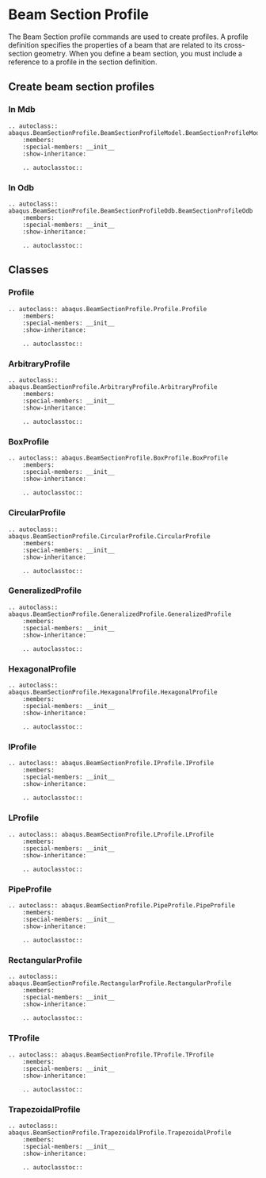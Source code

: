 # Beam Section Profile

The Beam Section profile commands are used to create profiles. A profile definition specifies the properties of a beam that are related to its cross-section geometry. When you define a beam section, you must include a reference to a profile in the section definition.

## Create beam section profiles

### In Mdb

```{eval-rst}
.. autoclass:: abaqus.BeamSectionProfile.BeamSectionProfileModel.BeamSectionProfileModel
    :members:
    :special-members: __init__
    :show-inheritance:

    .. autoclasstoc::
```

### In Odb

```{eval-rst}
.. autoclass:: abaqus.BeamSectionProfile.BeamSectionProfileOdb.BeamSectionProfileOdb
    :members:
    :special-members: __init__
    :show-inheritance:

    .. autoclasstoc::

```

## Classes

### Profile

```{eval-rst}
.. autoclass:: abaqus.BeamSectionProfile.Profile.Profile
    :members:
    :special-members: __init__
    :show-inheritance:

    .. autoclasstoc::
```

### ArbitraryProfile

```{eval-rst}
.. autoclass:: abaqus.BeamSectionProfile.ArbitraryProfile.ArbitraryProfile
    :members:
    :special-members: __init__
    :show-inheritance:

    .. autoclasstoc::
```

### BoxProfile

```{eval-rst}
.. autoclass:: abaqus.BeamSectionProfile.BoxProfile.BoxProfile
    :members:
    :special-members: __init__
    :show-inheritance:

    .. autoclasstoc::
```

### CircularProfile

```{eval-rst}
.. autoclass:: abaqus.BeamSectionProfile.CircularProfile.CircularProfile
    :members:
    :special-members: __init__
    :show-inheritance:

    .. autoclasstoc::
```

### GeneralizedProfile

```{eval-rst}
.. autoclass:: abaqus.BeamSectionProfile.GeneralizedProfile.GeneralizedProfile
    :members:
    :special-members: __init__
    :show-inheritance:

    .. autoclasstoc::
```

### HexagonalProfile

```{eval-rst}
.. autoclass:: abaqus.BeamSectionProfile.HexagonalProfile.HexagonalProfile
    :members:
    :special-members: __init__
    :show-inheritance:

    .. autoclasstoc::
```

### IProfile

```{eval-rst}
.. autoclass:: abaqus.BeamSectionProfile.IProfile.IProfile
    :members:
    :special-members: __init__
    :show-inheritance:

    .. autoclasstoc::
```

### LProfile

```{eval-rst}
.. autoclass:: abaqus.BeamSectionProfile.LProfile.LProfile
    :members:
    :special-members: __init__
    :show-inheritance:

    .. autoclasstoc::
```

### PipeProfile

```{eval-rst}
.. autoclass:: abaqus.BeamSectionProfile.PipeProfile.PipeProfile
    :members:
    :special-members: __init__
    :show-inheritance:

    .. autoclasstoc::
```

### RectangularProfile

```{eval-rst}
.. autoclass:: abaqus.BeamSectionProfile.RectangularProfile.RectangularProfile
    :members:
    :special-members: __init__
    :show-inheritance:

    .. autoclasstoc::
```

### TProfile

```{eval-rst}
.. autoclass:: abaqus.BeamSectionProfile.TProfile.TProfile
    :members:
    :special-members: __init__
    :show-inheritance:

    .. autoclasstoc::
```

### TrapezoidalProfile

```{eval-rst}
.. autoclass:: abaqus.BeamSectionProfile.TrapezoidalProfile.TrapezoidalProfile
    :members:
    :special-members: __init__
    :show-inheritance:

    .. autoclasstoc::
```
